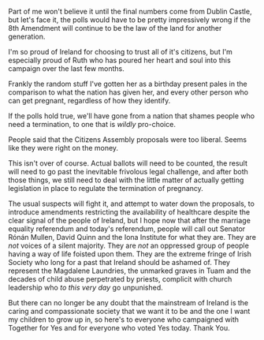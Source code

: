 Part of me won't believe it until the final numbers come from Dublin Castle, but let's face it, the polls would have to be pretty impressively wrong if the 8th Amendment will continue to be the law of the land for another generation.

I'm so proud of Ireland for choosing to trust all of it's citizens, but I'm especially proud of Ruth who has poured her heart and soul into this campaign over the last few months.

Frankly the random stuff I've gotten her as a birthday present pales in the comparison to what the nation has given her, and every other person who can get pregnant, regardless of how they identify.

If the polls hold true, we'll have gone from a nation that shames people who need a termination, to one that is *wildly* pro-choice.

People said that the Citizens Assembly proposals were too liberal. Seems like they were right on the money.

This isn't over of course. Actual ballots will need to be counted, the result will need to go past the inevitable frivolous legal challenge, and after both those things, we still need to deal with the little matter of actually getting legislation in place to regulate the termination of pregnancy.

The usual suspects will fight it, and attempt to water down the proposals, to introduce amendments restricting the availability of healthcare despite the clear signal of the people of Ireland, but I hope now that after the marriage equality referendum and today's referendum, people will call out Senator Rónán Mullen, David Quinn and the Iona Institute for what they are. They are *not* voices of a silent majority. They are *not* an oppressed group of people having a way of life foisted upon them. They are the extreme fringe of Irish Society who long for a past that Ireland should be ashamed of. They represent the Magdalene Laundries, the unmarked graves in Tuam and the decades of child abuse perpetrated by priests, complicit with church leadership who *to this very day* go unpunished.

But there can no longer be any doubt that the mainstream of Ireland is the caring and compassionate society that we want it to be and the one I want my children to grow up in, so here's to everyone who campaigned with Together for Yes and for everyone who voted Yes today. Thank You.

